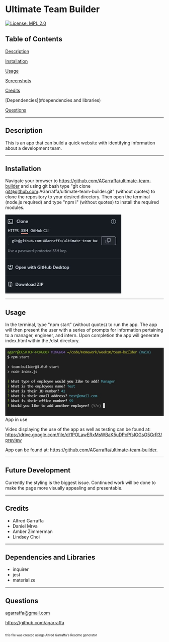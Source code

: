 # Ultimate Team Builder
[![License: MPL 2.0](https://img.shields.io/badge/License-MPL_2.0-brightgreen.svg)](https://opensource.org/licenses/MPL-2.0)

## Table of Contents
[Description](#description)

[Installation](#installation)

[Usage](#usage)

[Screenshots](#screenshots)

[Credits](#credits)

[Dependencies](#dependencies and libraries)

[Questions](#questions)

---


## Description
This is an app that can build a quick website with identifying information about a development team.
                
---     
## Installation
Navigate your browser to https://github.com/AGarraffa/ultimate-team-builder and using git bash type "git clone git@github.com:AGarraffa/ultimate-team-builder.git" (without quotes) to clone the repository to your desired directory. Then open the terminal (node.js required) and type "npm i" (without quotes) to install the required modules.

![image](./assets/gitClone.jpg)

    
---
## Usage
In the terminal, type "npm start" (without quotes) to run the app. The app will then present the user with a series of prompts for information pertaining to a manager, engineer, and intern. Upon completion the app will generate index.html within the /dist directory. 


![image](./assets/consoleUsage.jpg)
App in use

Video displaying the use of the app as well as testing can be found at: https://drive.google.com/file/d/1POLawERxMsWBaK5uDPcPfsIOGsO5GrR3/preview

App can be found at: https://github.com/AGarraffa/ultimate-team-builder.

---
## Future Development
Currently the styling is the biggest issue. Continued work will be done to make the page more visually appealing and presentable.

---
## Credits
* Alfred Garraffa
* Daniel Mrva 
* Amber Zimmerman 
* Lindsey Choi 


---
## Dependencies and Libraries
* inquirer 
* jest 
* materialize


---
## Questions
agarraffa@gmail.com

https://github.com/agarraffa

        
        
<sub><sub>this file was created usings Alfred Garraffa's Readme generator</sup></sub>
